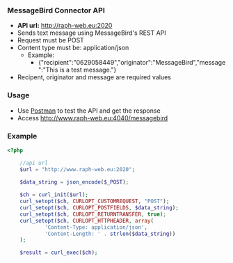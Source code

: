 ### MessageBird Connector API

- **API url:** <http://raph-web.eu:2020>
- Sends text message using MessageBird's REST API
- Request must be POST
- Content type must be: application\/json
  - Example:
    - {"recipient":"0629058449","originator":"MessageBird","message":"This is a test message."}
- Recipent, originator and message are required values

### Usage
 
 - Use [Postman](https://www.getpostman.com/) to test the API and get the response
 - Access <http://www.raph-web.eu:4040/messagebird>
 
### Example
 
```php
<?php

    //api url
    $url = "http://www.raph-web.eu:2020";
    
    $data_string = json_encode($_POST);

    $ch = curl_init($url);
    curl_setopt($ch, CURLOPT_CUSTOMREQUEST, "POST");
    curl_setopt($ch, CURLOPT_POSTFIELDS, $data_string);
    curl_setopt($ch, CURLOPT_RETURNTRANSFER, true);
    curl_setopt($ch, CURLOPT_HTTPHEADER, array(
            'Content-Type: application/json',
            'Content-Length: ' . strlen($data_string))
    );

    $result = curl_exec($ch);
```
 